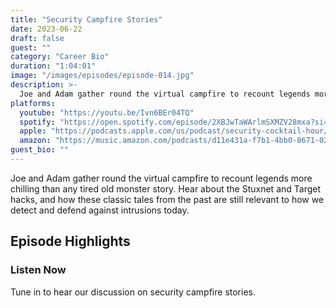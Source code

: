 ```yaml
---
title: "Security Campfire Stories"
date: 2023-06-22
draft: false
guest: ""
category: "Career Bio"
duration: "1:04:01"
image: "/images/episodes/episode-014.jpg"
description: >-
  Joe and Adam gather round the virtual campfire to recount legends more chilling than any tired old monster story. Hear about the Stuxnet and Target hacks, and how these classic tales from the past are still relevant to how we detect and defend against intrusions today.
platforms:
  youtube: "https://youtu.be/Ivn6BEr04TQ"
  spotify: "https://open.spotify.com/episode/2XBJwTaWArlmSXMZV28mxa?si=496fcb915d0d4f22"
  apple: "https://podcasts.apple.com/us/podcast/security-cocktail-hour/id1679376200?i=1000617983279"
  amazon: "https://music.amazon.com/podcasts/d11e431a-f7b1-4bb0-8671-024afce9ade6/security-cocktail-hour"
guest_bio: ""
---
```


Joe and Adam gather round the virtual campfire to recount legends more chilling than any tired old monster story. Hear about the Stuxnet and Target hacks, and how these classic tales from the past are still relevant to how we detect and defend against intrusions today.

## Episode Highlights

### Listen Now

Tune in to hear our discussion on security campfire stories.